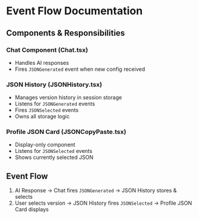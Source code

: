 # Event Flow Documentation

## Components & Responsibilities

### Chat Component (Chat.tsx)

- Handles AI responses
- Fires `JSONGenerated` event when new config received

### JSON History (JSONHistory.tsx)

- Manages version history in session storage
- Listens for `JSONGenerated` events
- Fires `JSONSelected` events
- Owns all storage logic

### Profile JSON Card (JSONCopyPaste.tsx)

- Display-only component
- Listens for `JSONSelected` events
- Shows currently selected JSON

## Event Flow

1. AI Response → Chat fires `JSONGenerated` → JSON History stores & selects
2. User selects version → JSON History fires `JSONSelected` → Profile JSON Card displays
